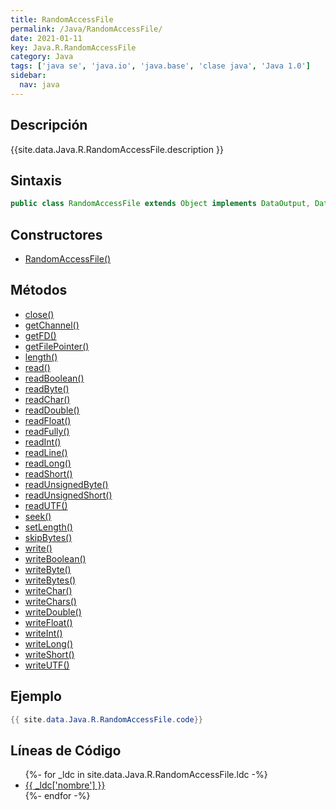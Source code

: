 ```yaml
---
title: RandomAccessFile
permalink: /Java/RandomAccessFile/
date: 2021-01-11
key: Java.R.RandomAccessFile
category: Java
tags: ['java se', 'java.io', 'java.base', 'clase java', 'Java 1.0']
sidebar: 
  nav: java
---
```


## Descripción
{{site.data.Java.R.RandomAccessFile.description }}

## Sintaxis
~~~java
public class RandomAccessFile extends Object implements DataOutput, DataInput, Closeable
~~~

## Constructores
* [RandomAccessFile()](/Java/RandomAccessFile/RandomAccessFile/)

## Métodos
* [close()](/Java/RandomAccessFile/close)
* [getChannel()](/Java/RandomAccessFile/getChannel)
* [getFD()](/Java/RandomAccessFile/getFD)
* [getFilePointer()](/Java/RandomAccessFile/getFilePointer)
* [length()](/Java/RandomAccessFile/length)
* [read()](/Java/RandomAccessFile/read)
* [readBoolean()](/Java/RandomAccessFile/readBoolean)
* [readByte()](/Java/RandomAccessFile/readByte)
* [readChar()](/Java/RandomAccessFile/readChar)
* [readDouble()](/Java/RandomAccessFile/readDouble)
* [readFloat()](/Java/RandomAccessFile/readFloat)
* [readFully()](/Java/RandomAccessFile/readFully)
* [readInt()](/Java/RandomAccessFile/readInt)
* [readLine()](/Java/RandomAccessFile/readLine)
* [readLong()](/Java/RandomAccessFile/readLong)
* [readShort()](/Java/RandomAccessFile/readShort)
* [readUnsignedByte()](/Java/RandomAccessFile/readUnsignedByte)
* [readUnsignedShort()](/Java/RandomAccessFile/readUnsignedShort)
* [readUTF()](/Java/RandomAccessFile/readUTF)
* [seek()](/Java/RandomAccessFile/seek)
* [setLength()](/Java/RandomAccessFile/setLength)
* [skipBytes()](/Java/RandomAccessFile/skipBytes)
* [write()](/Java/RandomAccessFile/write)
* [writeBoolean()](/Java/RandomAccessFile/writeBoolean)
* [writeByte()](/Java/RandomAccessFile/writeByte)
* [writeBytes()](/Java/RandomAccessFile/writeBytes)
* [writeChar()](/Java/RandomAccessFile/writeChar)
* [writeChars()](/Java/RandomAccessFile/writeChars)
* [writeDouble()](/Java/RandomAccessFile/writeDouble)
* [writeFloat()](/Java/RandomAccessFile/writeFloat)
* [writeInt()](/Java/RandomAccessFile/writeInt)
* [writeLong()](/Java/RandomAccessFile/writeLong)
* [writeShort()](/Java/RandomAccessFile/writeShort)
* [writeUTF()](/Java/RandomAccessFile/writeUTF)

## Ejemplo
~~~java
{{ site.data.Java.R.RandomAccessFile.code}}
~~~

## Líneas de Código
<ul>
{%- for _ldc in site.data.Java.R.RandomAccessFile.ldc -%}
   <li>
       <a href="{{_ldc['url'] }}">{{ _ldc['nombre'] }}</a>
   </li>
{%- endfor -%}
</ul>
